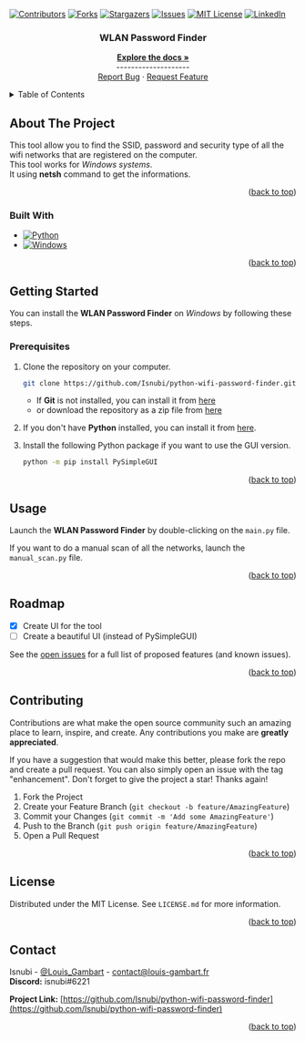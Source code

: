 <a name="readme-top"></a>

<!-- Projet Shields -->
[![Contributors][contributors-shield]][contributors-url]
[![Forks][forks-shield]][forks-url]
[![Stargazers][stars-shield]][stars-url]
[![Issues][issues-shield]][issues-url]
[![MIT License][license-shield]][license-url]
[![LinkedIn][linkedin-shield]][linkedin-url]

<!-- Replace these markers with infos - "python-wifi-password-finder"-->

<!-- PROJECT LOGO -->
<div align="center">
  <a href="https://github.com/Isnubi/python-wifi-password-finder/">
  </a>


<h3 align="center">WLAN Password Finder</h3>
  <p align="center">
    <a href="https://github.com/Isnubi/python-wifi-password-finder/"><strong>Explore the docs »</strong></a>
    <br />--------------------
    <br />
    <a href="https://github.com/Isnubi/python-wifi-password-finder/issues">Report Bug</a>
    ·
    <a href="https://github.com/Isnubi/python-wifi-password-finder/issues">Request Feature</a>
  </p>
</div>


<!-- TABLE OF CONTENTS -->
<details>
  <summary>Table of Contents</summary>
  <ol>
    <li>
      <a href="#about-the-project">About The Project</a>
      <ul>
        <li><a href="#built-with">Built With</a></li>
      </ul>
    </li>
    <li>
      <a href="#getting-started">Getting Started</a>
      <ul>
        <li><a href="#prerequisites">Prerequisites</a></li>
      </ul>
    </li>
    <li><a href="#usage">Usage</a></li>
    <li><a href="#roadmap">Roadmap</a></li>
    <li><a href="#contributing">Contributing</a></li>
    <li><a href="#license">License</a></li>
    <li><a href="#contact">Contact</a></li>
  </ol>
</details>



<!-- ABOUT THE PROJECT -->
## About The Project


This tool allow you to find the SSID, password and security type of all the wifi networks that are
registered on the computer.<br>
This tool works for _Windows systems_.<br>
It using **netsh** command to get the informations.

<p align="right">(<a href="#readme-top">back to top</a>)</p>



### Built With

* [![Python][Python-shield]][Python-url]
* [![Windows][Windows-shield]][Windows-url]

<p align="right">(<a href="#readme-top">back to top</a>)</p>



<!-- GETTING STARTED -->
## Getting Started
<a name="getting-started"></a>

You can install the **WLAN Password Finder** on _Windows_ by following these steps.

### Prerequisites

1. Clone the repository on your computer.

    ```sh
    git clone https://github.com/Isnubi/python-wifi-password-finder.git
    ```
   
    * If **Git** is not installed, you can install it from [here](https://git-scm.com/downloads) 
    * or download the repository as a zip file from [here](https://github.com/Isnubi/python-wifi-password-finder/archive/refs/heads/master.zip)

2. If you don't have **Python** installed, you can install it from [here](https://www.python.org/downloads/).

3. Install the following Python package if you want to use the GUI version.

   ```sh
   python -m pip install PySimpleGUI
   ```

<p align="right">(<a href="#readme-top">back to top</a>)</p>



<!-- USAGE EXAMPLES -->
## Usage

Launch the **WLAN Password Finder** by double-clicking on the `main.py` file.

If you want to do a manual scan of all the networks, launch the `manual_scan.py` file.

<p align="right">(<a href="#readme-top">back to top</a>)</p>



<!-- ROADMAP -->
## Roadmap

- [x] Create UI for the tool
- [ ] Create a beautiful UI (instead of PySimpleGUI)

See the [open issues](https://github.com/Isnubi/python-wifi-password-finder/issues) for a full list of proposed features (and known issues).

<p align="right">(<a href="#readme-top">back to top</a>)</p>



<!-- CONTRIBUTING -->
## Contributing

Contributions are what make the open source community such an amazing place to learn, inspire, and create. Any contributions you make are **greatly appreciated**.

If you have a suggestion that would make this better, please fork the repo and create a pull request. You can also simply open an issue with the tag "enhancement".
Don't forget to give the project a star! Thanks again!

1. Fork the Project
2. Create your Feature Branch (`git checkout -b feature/AmazingFeature`)
3. Commit your Changes (`git commit -m 'Add some AmazingFeature'`)
4. Push to the Branch (`git push origin feature/AmazingFeature`)
5. Open a Pull Request

<p align="right">(<a href="#readme-top">back to top</a>)</p>



<!-- LICENSE -->
## License

Distributed under the MIT License. See `LICENSE.md` for more information.

<p align="right">(<a href="#readme-top">back to top</a>)</p>



<!-- CONTACT -->
## Contact


Isnubi - [@Louis_Gambart](https://twitter.com/Louis_Gambart) - [contact@louis-gambart.fr](mailto:louis-gambart.fr)
<br>**Discord:** isnubi#6221

**Project Link:** [https://github.com/Isnubi/python-wifi-password-finder](https://github.com/Isnubi/python-wifi-password-finder)

<p align="right">(<a href="#readme-top">back to top</a>)</p>




<!-- MARKDOWN LINKS & IMAGES -->
<!-- https://www.markdownguide.org/basic-syntax/#reference-style-links -->
[contributors-shield]: https://img.shields.io/github/contributors/Isnubi/python-wifi-password-finder.svg?style=for-the-badge
[contributors-url]: https://github.com/Isnubi/python-wifi-password-finder/graphs/contributors
[forks-shield]: https://img.shields.io/github/forks/Isnubi/python-wifi-password-finder.svg?style=for-the-badge
[forks-url]: https://github.com/Isnubi/python-wifi-password-finder/network/members
[stars-shield]: https://img.shields.io/github/stars/Isnubi/python-wifi-password-finder.svg?style=for-the-badge
[stars-url]: https://github.com/Isnubi/python-wifi-password-finder/stargazers
[issues-shield]: https://img.shields.io/github/issues/Isnubi/python-wifi-password-finder.svg?style=for-the-badge
[issues-url]: https://github.com/Isnubi/python-wifi-password-finder/issues
[license-shield]: https://img.shields.io/github/license/Isnubi/python-wifi-password-finder.svg?style=for-the-badge
[license-url]: https://github.com/Isnubi/python-wifi-password-finder/blob/master/LICENSE.md
[linkedin-shield]: https://img.shields.io/badge/-LinkedIn-black.svg?style=for-the-badge&logo=linkedin&colorB=555
[linkedin-url]: https://linkedin.com/in/louis-gambart
[Python-shield]: https://img.shields.io/badge/Python-3776AB?style=for-the-badge&logo=python&logoColor=white
[Python-url]: https://www.python.org/
[Windows-shield]: https://img.shields.io/badge/Windows-0078D6?style=for-the-badge&logo=windows&logoColor=white
[Windows-url]: https://www.microsoft.com/en-us/windows
[Twitter-shield]: https://img.shields.io/twitter/follow/Louis_Gambart?style=social
[Twitter-url]: https://twitter.com/Louis_Gambart/